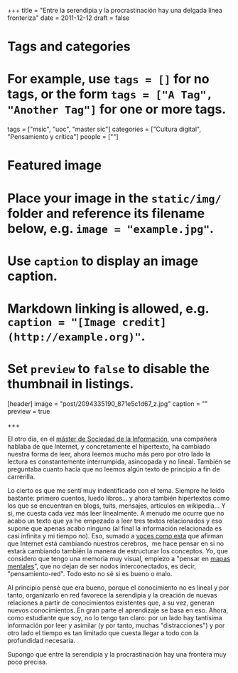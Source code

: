 +++
title = "Entre la serendipia y la procrastinación hay una delgada línea fronteriza"
date = 2011-12-12
draft = false

# Tags and categories
# For example, use `tags = []` for no tags, or the form `tags = ["A Tag", "Another Tag"]` for one or more tags.
tags = ["msic", "uoc", "master sic"]
categories = ["Cultura digital", "Pensamiento y crítica"]
people = [""]

# Featured image
# Place your image in the `static/img/` folder and reference its filename below, e.g. `image = "example.jpg"`.
# Use `caption` to display an image caption.
#   Markdown linking is allowed, e.g. `caption = "[Image credit](http://example.org)"`.
# Set `preview` to `false` to disable the thumbnail in listings.
[header]
image = "post/2094335190_871e5c1d67_z.jpg"
caption = ""
preview = true

+++

<p>El otro día, en el <a href="http://carloscamara.es/blog/2011/09/21/vuelvo-ser-estudiante">máster de Sociedad de la Información</a>, una compañera hablaba de que Internet, y concretamente el hipertexto, ha cambiado nuestra forma de leer, ahora leemos mucho más pero por otro lado la lectura es constantemente interrumpida, asincopada y no lineal. También se preguntaba cuanto hacía que no leemos algún texto de principio a fin de carrerilla.</p><p>Lo cierto es que me sentí muy indentificado con el tema. Siempre he leído bastante: primero cuentos, luedo libros... y ahora también hipertextos como los que se encuentran en blogs, tuits, mensajes, artículos en wikipedia... Y sí, me cuesta cada vez más leer linealmente. A menudo me ocurre que no acabo un texto que ya he empezado a leer tres textos relacionados y eso supone que apenas acabo ninguno (al final la información relacionada es casi infinita y mi tiempo no). Eso, sumado a <a href="http://www.theshallowsbook.com/nicholascarr/Nicholas_Carrs_The_Shallows.html">voces como esta</a> que afirman que Internet está cambiando nuestros cerebros,&nbsp; me hace pensar en si no estarà cambiando también la manera de estructurar los conceptos. Yo, que considero que tengo una memoria muy visual, empiezo a "pensar en <a href="http://carloscamara.es/blog/2010/05/10/para-que-sirve-internet">mapas mentales</a>", que no dejan de ser nodos interconectados, es decir, "pensamiento-red". Todo esto no sé si es bueno o malo.</p><p>Al principio pensé que era bueno, porque el conocimiento no es lineal y por tanto, organizarlo en red favorece la serendipia y la creación de nuevas relaciones a partir de conocimientos existentes que, a su vez, generan nuevos conocimientos. En gran parte el aprendizaje se basa en eso. Ahora, como estudiante que soy, no lo tengo tan claro: por un lado hay tantísima información por leer y asimilar (y por tanto, muchas "distracciones") y por otro lado el tiempo es tan limitado que cuesta llegar a todo con la profundidad necesaria.</p><p>Supongo que entre la serendipia y la procrastinación hay una frontera muy poco precisa.</p>
